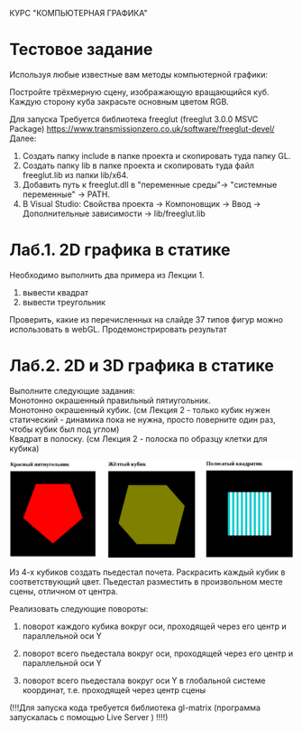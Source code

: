 КУРС "КОМПЬЮТЕРНАЯ ГРАФИКА" 

# Тестовое задание

Используя любые известные вам методы компьютерной графики:

Постройте трёхмерную сцену, изображающую вращающийся куб.
Каждую сторону куба закрасьте основным цветом RGB.

Для запуска Требуется библиотека freeglut (freeglut 3.0.0 MSVC Package)
https://www.transmissionzero.co.uk/software/freeglut-devel/
Далее:
1. Создать папку include в папке проекта и скопировать туда папку GL.
2. Создать папку lib в папке проекта и скопировать туда файл freeglut.lib из папки lib/x64.
3. Добавить путь к freeglut.dll в "переменные среды"-> "системные переменные" -> PATH.
4. В Visual Studio: Свойства проекта -> Компоновщик -> Ввод -> Дополнительные зависимости -> lib/freeglut.lib


# Лаб.1. 2D графика в статике

Необходимо выполнить два примера из Лекции 1.
1) вывести квадрат
2) вывести треугольник

Проверить, какие из перечисленных на слайде 37 типов фигур можно использовать в webGL. Продемонстрировать результат

# Лаб.2. 2D и 3D графика в статике
Выполните следующие задания:  
Монотонно окрашенный правильный пятиугольник.  
Монотонно окрашенный кубик. (см Лекция 2 - только кубик нужен статический - динамика пока не нужна, просто поверните один раз, чтобы кубик был под углом)  
Квадрат в полоску. (см Лекция 2 - полоска по образцу клетки для кубика)   

![alt text](image-1.png)

Из 4-х кубиков создать пьедестал почета. Раскрасить каждый кубик в соответствующий цвет. Пьедестал разместить в произвольном месте сцены, отличном от центра.  

Реализовать следующие повороты:  

1) поворот каждого кубика вокруг оси, проходящей через его центр и параллельной оси Y  

2) поворот всего пьедестала вокруг оси, проходящей через его центр и параллельной оси Y    

3) поворот всего пьедестала вокруг оси Y в глобальной системе координат, т.е. проходящей через центр сцены   

(!!!Для запуска кода требуется библиотека gl-matrix (программа запускалась с помощью  Live Server ) !!!!)


